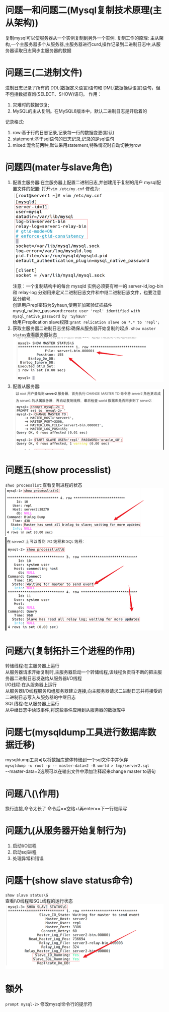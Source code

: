 # 问题一和问题二(Mysql复制技术原理(主从架构))

复制mysql可以使服务器从一个实例复制到另外一个实例.
复制工作的原理:
主从架构,一个主服务器多个从服务器,主服务器进行curd,操作记录到二进制日志中,从服务器读取日志同步主服务器的数据

# 问题三(二进制文件)
进制日志记录了所有的 DDL(数据定义语言)语句和 DML(数据操纵语言)语句，但不包括数据查询(SELECT、SHOW)语句。
作用：
1. 灾难时的数据恢复;
2.  MySQL的主从复制。在MySQL8版本中，默认二进制日志是开启着的

记录格式:
1. row:基于行的日志记录,记录每一行的数据变更(默认)
2. statement:基于sql语句的日志记录,记录的是sql语句
3. mixed:混合前两种,默认采用statement,特殊情况时自动切换为row

# 问题四(mater与slave角色)

1. 配置主服务器:在主服务器上配置二进制日志,并创建用于复制的用户
mysql配置文件的配置:
打开`vim /etc/my.cnf`
修改为:![alt text](image-3.png)  
注意：一个复制结构中的每台 mysqld 实例必须要有唯一的 server-id,log-bin 和 relay-log 分别用来定义二进制日志文件和中继二进制日志文件，也要注意区分编号.  
创建用户repl密码为Syhaun,使用非加密验证插插件mysql_native_password:`create user 'repl' identified with mysql_native_password by 'Syhaun'`  
给用户replication slave权限:`grant relication slave on *.* to 'repl';`
2. 获取主服务器二进制日志坐标:确保从服务器开始复制的起点.
`show master status`查看服务器状态
![alt text](image-4.png)
3. 配置从服务器:  
![alt text](image-5.png)

# 问题五(show processlist)
`shwo processlist`:查看复制进程的状态  
![alt text](image-6.png)  
![alt text](image-7.png) 
# 问题六(复制拓扑三个进程的作用)
转储线程:在主服务器上运行  
从服务器请求开始复制时,主服务器启动一个转储线程,该线程负责将不断的把主服务器二进制日志发送给从服务器I/O线程  
I/O线程:在从服务器上运行  
从服务器I/O线程服务和组服务器建立连接,向主服务器请求二进制日志并将接受的二进制日志写入从服务器的中继日志  
SQL线程:在从服务器上运行  
从中继日志中读取事件,将这些事件应用到从服务器的数据库中

# 问题七(mysqldump工具进行数据库数据迁移)

mysqldump工具可以将数据库整体转储到一个sql文件中并保存  
`mysqldump -u root -p -- master-data=2 -B world > tmp/server2.sql`  
--master-data=2选项可以在输出文件中添加注释起来change master to语句  

# 问题八(\作用)

换行连接,命令太长了 命令后==空格+\再enter==下一行继续写

# 问题九(从服务器开始复制行为)

1. 启动I/O进程
2. 启动sql进程
3. 处理异常和错误
# 问题十(show slave status命令)

`show slave status\G`  
查看I\O线程和SQL线程的运行状态  
![alt text](image-8.png)

# 额外

`prompt mysql-2>`
修改mysql命令行的提示符